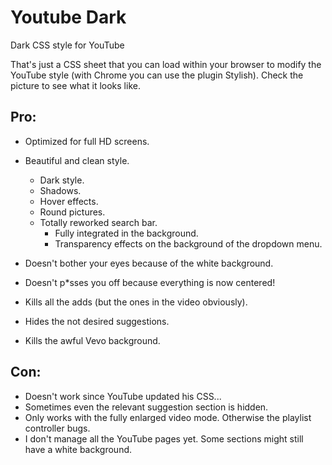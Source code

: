 Youtube Dark
============

Dark CSS style for YouTube

That's just a CSS sheet that you can load within your browser to modify the YouTube style (with Chrome you can use the plugin Stylish).
Check the picture to see what it looks like.

Pro:
---
- Optimized for full HD screens.
- Beautiful and clean style.
  - Dark style.
  - Shadows.
  - Hover effects.
  - Round pictures.
  - Totally reworked search bar.
      - Fully integrated in the background.
      - Transparency effects on the background of the dropdown menu.
      
- Doesn't bother your eyes because of the white background.
- Doesn't p*sses you off because everything is now centered!

- Kills all the adds (but the ones in the video obviously).
- Hides the not desired suggestions.
- Kills the awful Vevo background.


Con:
---
- Doesn't work since YouTube updated his CSS...
- Sometimes even the relevant suggestion section is hidden.
- Only works with the fully enlarged video mode. Otherwise the playlist controller bugs.
- I don't manage all the YouTube pages yet. Some sections might still have a white background.
